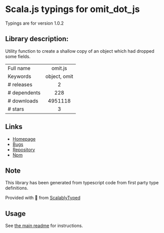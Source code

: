 
# Scala.js typings for omit_dot_js

Typings are for version 1.0.2

## Library description:
Utility function to create a shallow copy of an object which had dropped some fields.

|                    |                 |
| ------------------ | :-------------: |
| Full name          | omit.js |
| Keywords           | object, omit |
| # releases         | 2 |
| # dependents       | 228 |
| # downloads        | 4951118 |
| # stars            | 3 |

## Links
- [Homepage](https://github.com/benjycui/omit.js#readme)
- [Bugs](https://github.com/benjycui/omit.js/issues)
- [Repository](https://github.com/benjycui/omit.js)
- [Npm](https://www.npmjs.com/package/omit.js)
    


## Note
This library has been generated from typescript code from first party type definitions.

Provided with :purple_heart: from [ScalablyTyped](https://github.com/oyvindberg/ScalablyTyped)

## Usage
See [the main readme](../../readme.md) for instructions.


